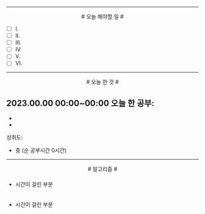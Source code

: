 

----

<div align='center'>
# 오늘 해야할 일 #
</div>

- [ ]  Ⅰ. 
- [ ]  Ⅱ. 
- [ ]  Ⅲ. 
- [ ]  Ⅳ. 
- [ ]  Ⅴ. 
- [ ]  Ⅵ. 

----

<div align="center"># 오늘 한 것 #</div>

2023.00.00 00:00~00:00 
오늘 한 공부: 
- 
- 
- 

성취도: 
- 중 (순 공부시간 0시간)

----
<div align="center"># 알고리즘 #</div>

####


- 시간이 걸린 부분

```js

```

####

####

- 시간이 걸린 부분

```js

```

####